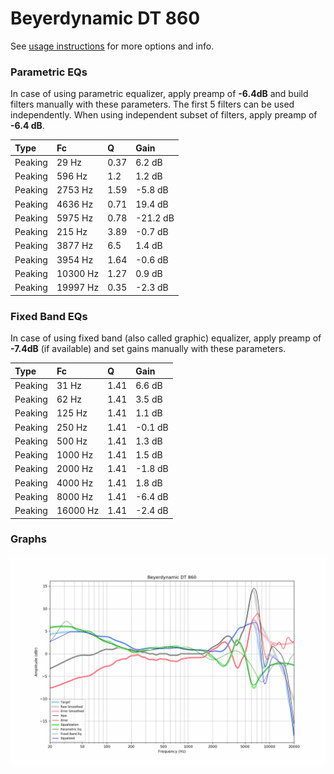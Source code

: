 # Beyerdynamic DT 860
See [usage instructions](https://github.com/jaakkopasanen/AutoEq#usage) for more options and info.

### Parametric EQs
In case of using parametric equalizer, apply preamp of **-6.4dB** and build filters manually
with these parameters. The first 5 filters can be used independently.
When using independent subset of filters, apply preamp of **-6.4 dB**.

| Type    | Fc       |    Q | Gain     |
|:--------|:---------|:-----|:---------|
| Peaking | 29 Hz    | 0.37 | 6.2 dB   |
| Peaking | 596 Hz   | 1.2  | 1.2 dB   |
| Peaking | 2753 Hz  | 1.59 | -5.8 dB  |
| Peaking | 4636 Hz  | 0.71 | 19.4 dB  |
| Peaking | 5975 Hz  | 0.78 | -21.2 dB |
| Peaking | 215 Hz   | 3.89 | -0.7 dB  |
| Peaking | 3877 Hz  | 6.5  | 1.4 dB   |
| Peaking | 3954 Hz  | 1.64 | -0.6 dB  |
| Peaking | 10300 Hz | 1.27 | 0.9 dB   |
| Peaking | 19997 Hz | 0.35 | -2.3 dB  |

### Fixed Band EQs
In case of using fixed band (also called graphic) equalizer, apply preamp of **-7.4dB**
(if available) and set gains manually with these parameters.

| Type    | Fc       |    Q | Gain    |
|:--------|:---------|:-----|:--------|
| Peaking | 31 Hz    | 1.41 | 6.6 dB  |
| Peaking | 62 Hz    | 1.41 | 3.5 dB  |
| Peaking | 125 Hz   | 1.41 | 1.1 dB  |
| Peaking | 250 Hz   | 1.41 | -0.1 dB |
| Peaking | 500 Hz   | 1.41 | 1.3 dB  |
| Peaking | 1000 Hz  | 1.41 | 1.5 dB  |
| Peaking | 2000 Hz  | 1.41 | -1.8 dB |
| Peaking | 4000 Hz  | 1.41 | 1.8 dB  |
| Peaking | 8000 Hz  | 1.41 | -6.4 dB |
| Peaking | 16000 Hz | 1.41 | -2.4 dB |

### Graphs
![](./Beyerdynamic%20DT%20860.png)